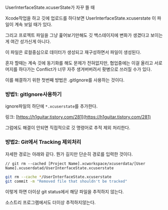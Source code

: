 UserInterfaceState.xcuserState가 자꾸 뜰 때

Xcode작업을 하고 깃에 업로드를 하다보면 UserInterfaceState.xcuserstate 이 파일이 계속 보일 때가 있다.

그리고 프로젝트 파일을 그냥 훑어보기만해도 깃 백스테이지에 변화가 생겼다고 보이는게 여간 성가신게 아니다.

이 파일은 로컬중심으로 데이터가 생성되고 재구성하면서 파일이 생성된다.

혼자 할때는 계속 깃에 동기화를 해도 문제가 전혀없지만, 협업중에는 이걸 올리고 서로 머지를 하다가는 Conflict가 너무 자주 생겨버버려서 홧병으로 쓰러질 수가 있다.

이를 해결하기 위한 첫번째 방법은 .gitIgnore를 사용하는 것이다.

### 방법1: gitIgnore사용하기

ignore파일의 하단에 `*.xcuserstate`를 추가한다.

링크: [https://h1guitar.tistory.com/281](https://h1guitar.tistory.com/281)

그럼에도 해결이 안되면 직접적으로 깃 명령어로 추적 제외 처리한다.

### 방법2: **Git에서 Tracking 제외처리**

자세한 경로는 아래와 같다. 뭔가 길지만 단순히 경로를 입력한 것이다.

`// git rm --cached [Project Name].xcworkspace/xcuserdata/[User Name].xcuserdatad/UserInterfaceState.xcuserstate`

```bash
git rm --cache */UserInterfaceState.xcuserstate
git commit -m "Removed file that shouldn't be tracked"
```

이렇게 하면 더이상 git status에서 해당 파일을 추적하지 않는다.

소스트리 프로그램에서도 더이상 추적하지않는다.
